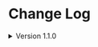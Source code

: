# Change Log

<details>

<summary>Version 1.1.0</summary>

Initial Release on January 08, 2023

```
We are excited to announce the initial release of our Biotic UIKIT.
```

</details>
